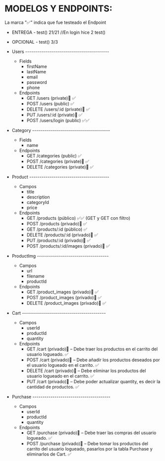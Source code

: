 # MODELOS Y ENDPOINTS:
La marca "✅" indica que fue testeado el Endpoint
- ENTREGA  - test() 21/21     //En login hice 2 test()
- OPCIONAL - test() 3/3 

- Users ------------------------------------------
  - Fields
    - firstName
    - lastName
    - email
    - password
    - phone
  - Endpoints
    - GET /users (private)🔐 ✅
    - POST  /users (public) ✅
    - DELETE  /users/:id (private)🔐 ✅
    - PUT   /users/:id (private)🔐 ✅
    - POST  /users/login (public) ✅✅
- Category ---------------------------------------
  - Fields
    - name
  - Endpoints
    - GET /categories (public) ✅
    - POST  /categories (private)🔐 ✅
    - DELETE /categories (private)🔐 ✅
- Product ----------------------------------------
  - Campos
    - title
    - description
    - categoryId
    - price
  - Endpoints
    - GET /products (público) ✅✅ (GET y GET con filtro)
    - POST  /products (privado)🔐 ✅
    - GET /products/:id (público)	✅
    - DELETE /products/:id (privado)🔐 ✅
    - PUT /products/:id (privado)🔐 ✅
    - POST  /products/:id/images (privado)🔐 ✅
- ProductImg ------------------------------------
  - Campos
    - url
    - filename
    - productId
  - Endpoints
    - GET /product_images (privado)🔐 ✅
    - POST /product_images (privado)🔐 ✅
    - DELETE /product_images (privado)🔐 ✅
- Cart ------------------------------------------
  - Campos
    - userId
    - productId
    - quantity
  - Endpoints
    - GET /cart (privado)🔐 – Debe traer los productos en el carrito del usuario logueado. ✅
    - POST /cart (privado)🔐 – Debe añadir los productos deseados por el usuario logueado en el carrito. ✅
    - DELETE /cart (privado)🔐 – Debe eliminar los productos del usuario logueado en el carrito. ✅
    - PUT /cart (privado)🔐 – Debe poder actualizar quantity, es decir la cantidad de productos. ✅
- Purchase ---------------------------------------
  - Campos
    - userId
    - productId
    - quantity
  - Endpoints
    - GET /purchase (privado)🔐 – Debe traer las compras del usuario logueado. ✅
    - POST /purchase (privado)🔐 – Debe tomar los productos del carrito del usuario logueado, pasarlos por la tabla Purchase y eliminarlos de Cart. ✅